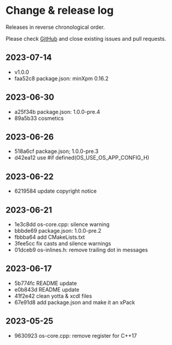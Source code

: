 # Change & release log

Releases in reverse chronological order.

Please check
[GitHub](https://github.com/micro-os-plus/micro-os-plus-iii-cortexm/issues)
and close existing issues and pull requests.

## 2023-07-14

* v1.0.0
* faa52c8 package.json: minXpm 0.16.2

## 2023-06-30

* a25f34b package.json: 1.0.0-pre.4
* 89a5b33 cosmetics

## 2023-06-26

* 518a6cf package.json; 1.0.0-pre.3
* d42ea12 use #if defined(OS_USE_OS_APP_CONFIG_H)

## 2023-06-22

* 6219584 update copyright notice

## 2023-06-21

* 1e3c8dd os-core.cpp: silence warning
* bbbde69 package.json: 1.0.0-pre.2
* fbbba64 add CMakeLists.txt
* 3fee5cc fix casts and silence warnings
* 01dceb9 os-inlines.h: remove trailing dot in messages

## 2023-06-17

* 5b774fc README update
* e0b843d README update
* 41f2e42 clean yotta & xcdl files
* 67e91d8 add package.json and make it an xPack

## 2023-05-25

* 9630923 os-core.cpp: remove register for C++17
